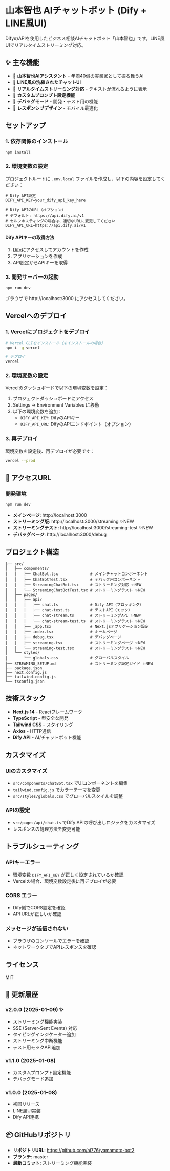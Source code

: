 # 山本智也 AIチャットボット (Dify + LINE風UI)

DifyのAPIを使用したビジネス相談AIチャットボット「山本智也」です。LINE風UIでリアルタイムストリーミング対応。

## ✨ 主な機能

- 🎯 **山本智也AIアシスタント** - 年商40億の実業家として振る舞うAI
- 💬 **LINE風の洗練されたチャットUI**
- 🔄 **リアルタイムストリーミング対応** - テキストが流れるように表示
- 🎨 **カスタムプロンプト設定機能**
- 🔧 **デバッグモード** - 開発・テスト用の機能
- 📱 **レスポンシブデザイン** - モバイル最適化

## セットアップ

### 1. 依存関係のインストール

```bash
npm install
```

### 2. 環境変数の設定

プロジェクトルートに `.env.local` ファイルを作成し、以下の内容を設定してください：

```env
# Dify API設定
DIFY_API_KEY=your_dify_api_key_here

# Dify APIのURL（オプション）
# デフォルト: https://api.dify.ai/v1
# セルフホスティングの場合は、適切なURLに変更してください
DIFY_API_URL=https://api.dify.ai/v1
```

#### Dify APIキーの取得方法

1. [Dify](https://dify.ai/)にアクセスしてアカウントを作成
2. アプリケーションを作成
3. API設定からAPIキーを取得

### 3. 開発サーバーの起動

```bash
npm run dev
```

ブラウザで http://localhost:3000 にアクセスしてください。

## Vercelへのデプロイ

### 1. Vercelにプロジェクトをデプロイ

```bash
# Vercel CLIをインストール（未インストールの場合）
npm i -g vercel

# デプロイ
vercel
```

### 2. 環境変数の設定

Vercelのダッシュボードで以下の環境変数を設定：

1. プロジェクトダッシュボードにアクセス
2. Settings → Environment Variables に移動
3. 以下の環境変数を追加：
   - `DIFY_API_KEY`: DifyのAPIキー
   - `DIFY_API_URL`: DifyのAPIエンドポイント（オプション）

### 3. 再デプロイ

環境変数を設定後、再デプロイが必要です：

```bash
vercel --prod
```

## 🚀 アクセスURL

### 開発環境
```bash
npm run dev
```

- **メインページ**: http://localhost:3000
- **ストリーミング版**: http://localhost:3000/streaming ✨NEW
- **ストリーミングテスト**: http://localhost:3000/streaming-test ✨NEW
- **デバッグページ**: http://localhost:3000/debug

## プロジェクト構造

```
├── src/
│   ├── components/
│   │   ├── ChatBot.tsx              # メインチャットコンポーネント
│   │   ├── ChatBotTest.tsx          # デバッグ用コンポーネント
│   │   ├── StreamingChatBot.tsx     # ストリーミング対応 ✨NEW
│   │   └── StreamingChatBotTest.tsx # ストリーミングテスト ✨NEW
│   ├── pages/
│   │   ├── api/
│   │   │   ├── chat.ts              # Dify API（ブロッキング）
│   │   │   ├── chat-test.ts         # テストAPI（モック）
│   │   │   ├── chat-stream.ts       # ストリーミングAPI ✨NEW
│   │   │   └── chat-stream-test.ts  # ストリーミングテスト ✨NEW
│   │   ├── _app.tsx                 # Next.jsアプリケーション設定
│   │   ├── index.tsx                # ホームページ
│   │   ├── debug.tsx                # デバッグページ
│   │   ├── streaming.tsx            # ストリーミングページ ✨NEW
│   │   └── streaming-test.tsx       # ストリーミングテスト ✨NEW
│   └── styles/
│       └── globals.css              # グローバルスタイル
├── STREAMING_SETUP.md               # ストリーミング設定ガイド ✨NEW
├── package.json
├── next.config.js
├── tailwind.config.js
└── tsconfig.json
```

## 技術スタック

- **Next.js 14** - Reactフレームワーク
- **TypeScript** - 型安全な開発
- **Tailwind CSS** - スタイリング
- **Axios** - HTTP通信
- **Dify API** - AI/チャットボット機能

## カスタマイズ

### UIのカスタマイズ

- `src/components/ChatBot.tsx` でUIコンポーネントを編集
- `tailwind.config.js` でカラーテーマを変更
- `src/styles/globals.css` でグローバルスタイルを調整

### APIの設定

- `src/pages/api/chat.ts` でDify APIの呼び出しロジックをカスタマイズ
- レスポンスの処理方法を変更可能

## トラブルシューティング

### APIキーエラー

- 環境変数 `DIFY_API_KEY` が正しく設定されているか確認
- Vercelの場合、環境変数設定後に再デプロイが必要

### CORS エラー

- Dify側でCORS設定を確認
- API URLが正しいか確認

### メッセージが送信されない

- ブラウザのコンソールでエラーを確認
- ネットワークタブでAPIレスポンスを確認

## ライセンス

MIT

## 🔄 更新履歴

### v2.0.0 (2025-01-09) ✨
- ストリーミング機能実装
- SSE (Server-Sent Events) 対応
- タイピングインジケーター追加
- ストリーミング中断機能
- テスト用モックAPI追加

### v1.1.0 (2025-01-08)
- カスタムプロンプト設定機能
- デバッグモード追加

### v1.0.0 (2025-01-08)
- 初回リリース
- LINE風UI実装
- Dify API連携

## 📦 GitHubリポジトリ

- **リポジトリURL**: https://github.com/ai776/yamamoto-bot2
- **ブランチ**: master
- **最新コミット**: ストリーミング機能実装
